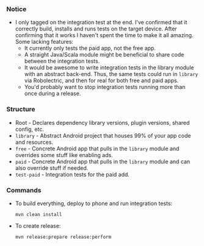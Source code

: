 ### Notice

* I only tagged on the integration test at the end. I've confirmed that it correctly build, installs and runs tests
  on the target device. After confirming that it works I haven't spent the time to make it all amazing. Some lacking
  features:
  * It currently only tests the paid app, not the free app.
  * A straight Java/Scala module might be beneficial to share code between the integration tests.
  * It would be awesome to write integration tests in the library module with an abstract back-end. Thus, the same
    tests could run in `library` via Robolectric, and then for real for both free and paid apps.
  * You'd probably want to stop integration tests running more than once during a release.

### Structure
* Root - Declares dependency library versions, plugin versions, shared config, etc.
* `library` - Abstract Android project that houses 99% of your app code and resources.
* `free` - Concrete Android app that pulls in the `library` module and overrides some stuff like enabling ads.
* `paid` - Concrete Android app that pulls in the `library` module and can also override stuff if needed.
* `test-paid` - Integration tests for the paid add.

### Commands

* To build everything, deploy to phone and run integration tests:

    ```
    mvn clean install
    ```

* To create release:

    ```
    mvn release:prepare release:perform
    ```

